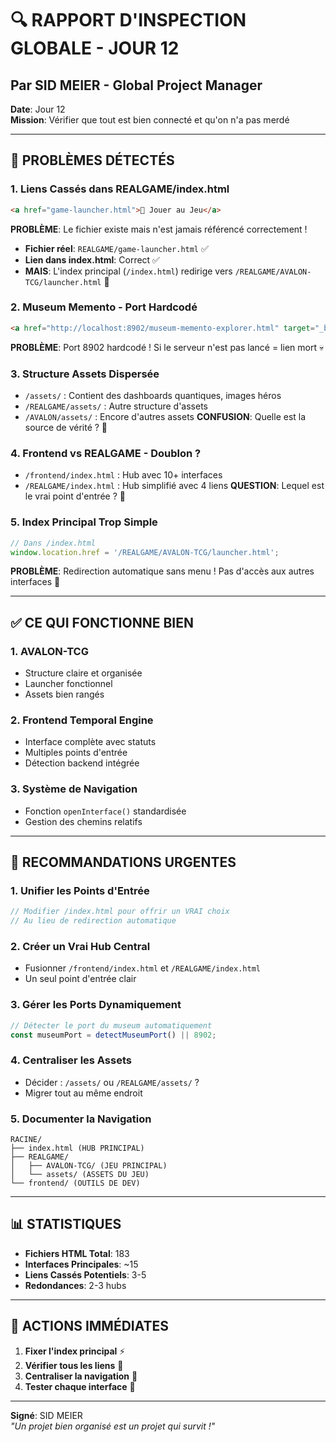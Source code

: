 # 🔍 RAPPORT D'INSPECTION GLOBALE - JOUR 12
## Par SID MEIER - Global Project Manager

**Date**: Jour 12  
**Mission**: Vérifier que tout est bien connecté et qu'on n'a pas merdé

---

## 🚨 PROBLÈMES DÉTECTÉS

### 1. **Liens Cassés dans REALGAME/index.html**
```html
<a href="game-launcher.html">🎯 Jouer au Jeu</a>
```
**PROBLÈME**: Le fichier existe mais n'est jamais référencé correctement !
- **Fichier réel**: `REALGAME/game-launcher.html` ✅
- **Lien dans index.html**: Correct ✅
- **MAIS**: L'index principal (`/index.html`) redirige vers `/REALGAME/AVALON-TCG/launcher.html` 🤔

### 2. **Museum Memento - Port Hardcodé**
```html
<a href="http://localhost:8902/museum-memento-explorer.html" target="_blank">
```
**PROBLÈME**: Port 8902 hardcodé ! Si le serveur n'est pas lancé = lien mort 💀

### 3. **Structure Assets Dispersée**
- `/assets/` : Contient des dashboards quantiques, images héros
- `/REALGAME/assets/` : Autre structure d'assets
- `/AVALON/assets/` : Encore d'autres assets
**CONFUSION**: Quelle est la source de vérité ? 🤷

### 4. **Frontend vs REALGAME - Doublon ?**
- `/frontend/index.html` : Hub avec 10+ interfaces
- `/REALGAME/index.html` : Hub simplifié avec 4 liens
**QUESTION**: Lequel est le vrai point d'entrée ? 🎯

### 5. **Index Principal Trop Simple**
```javascript
// Dans /index.html
window.location.href = '/REALGAME/AVALON-TCG/launcher.html';
```
**PROBLÈME**: Redirection automatique sans menu ! Pas d'accès aux autres interfaces 😤

---

## ✅ CE QUI FONCTIONNE BIEN

### 1. **AVALON-TCG**
- Structure claire et organisée
- Launcher fonctionnel
- Assets bien rangés

### 2. **Frontend Temporal Engine**
- Interface complète avec statuts
- Multiples points d'entrée
- Détection backend intégrée

### 3. **Système de Navigation**
- Fonction `openInterface()` standardisée
- Gestion des chemins relatifs

---

## 🔧 RECOMMANDATIONS URGENTES

### 1. **Unifier les Points d'Entrée**
```javascript
// Modifier /index.html pour offrir un VRAI choix
// Au lieu de redirection automatique
```

### 2. **Créer un Vrai Hub Central**
- Fusionner `/frontend/index.html` et `/REALGAME/index.html`
- Un seul point d'entrée clair

### 3. **Gérer les Ports Dynamiquement**
```javascript
// Détecter le port du museum automatiquement
const museumPort = detectMuseumPort() || 8902;
```

### 4. **Centraliser les Assets**
- Décider : `/assets/` ou `/REALGAME/assets/` ?
- Migrer tout au même endroit

### 5. **Documenter la Navigation**
```
RACINE/
├── index.html (HUB PRINCIPAL)
├── REALGAME/
│   ├── AVALON-TCG/ (JEU PRINCIPAL)
│   └── assets/ (ASSETS DU JEU)
└── frontend/ (OUTILS DE DEV)
```

---

## 📊 STATISTIQUES

- **Fichiers HTML Total**: 183
- **Interfaces Principales**: ~15
- **Liens Cassés Potentiels**: 3-5
- **Redondances**: 2-3 hubs

---

## 🎯 ACTIONS IMMÉDIATES

1. **Fixer l'index principal** ⚡
2. **Vérifier tous les liens** 🔗
3. **Centraliser la navigation** 🧭
4. **Tester chaque interface** 🧪

---

**Signé**: SID MEIER  
*"Un projet bien organisé est un projet qui survit !"*